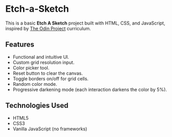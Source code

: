 # Etch-a-Sketch

This is a basic **Etch A Sketch** project built with HTML, CSS, and JavaScript, inspired by [The Odin Project](https://www.theodinproject.com/) curriculum.

## Features

- Functional and intuitive UI.
- Custom grid resolution input.
- Color picker tool.
- Reset button to clear the canvas.
- Toggle borders on/off for grid cells.
- Random color mode.
- Progressive darkening mode (each interaction darkens the color by 5%).

## Technologies Used

- HTML5
- CSS3
- Vanilla JavaScript (no frameworks)